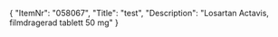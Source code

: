 {
  "ItemNr": "058067",
  "Title": "test",
  "Description": "Losartan Actavis, filmdragerad tablett 50 mg"
}